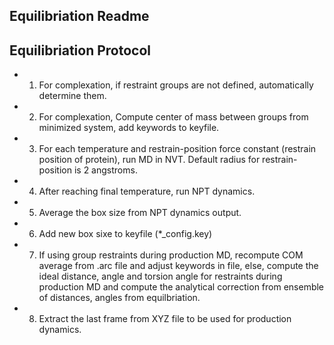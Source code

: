 ## Equilibriation Readme

## Equilibriation Protocol
* 1) For complexation, if restraint groups are not defined, automatically determine them.
* 2) For complexation, Compute center of mass between groups from minimized system, add keywords to keyfile.
* 3) For each temperature and restrain-position force constant (restrain position of protein), run MD in NVT. Default radius for restrain-position is 2 angstroms.
* 4) After reaching final temperature, run NPT dynamics. 
* 5) Average the box size from NPT dynamics output. 
* 6) Add new box sixe to keyfile (*_config.key)
* 7) If using group restraints during production MD, recompute COM average from .arc file and adjust keywords in file, else, compute the ideal distance, angle and torsion angle for restraints during production MD and compute the analytical correction from ensemble of distances, angles from equilbriation. 
* 8) Extract the last frame from XYZ file to be used for production dynamics.
